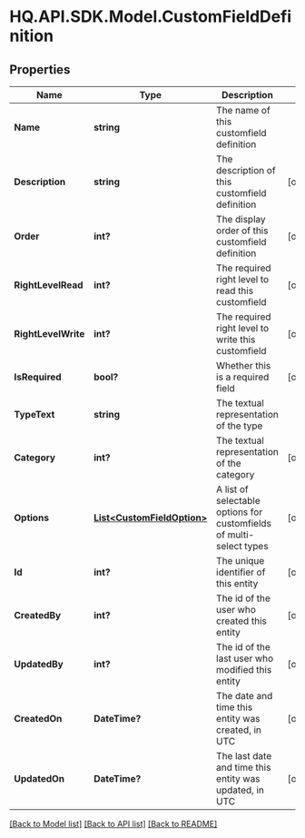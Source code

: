 # HQ.API.SDK.Model.CustomFieldDefinition
## Properties

Name | Type | Description | Notes
------------ | ------------- | ------------- | -------------
**Name** | **string** | The name of this customfield definition | 
**Description** | **string** | The description of this customfield definition | [optional] 
**Order** | **int?** | The display order of this customfield definition | [optional] 
**RightLevelRead** | **int?** | The required right level to read this customfield | [optional] 
**RightLevelWrite** | **int?** | The required right level to write this customfield | [optional] 
**IsRequired** | **bool?** | Whether this is a required field | [optional] 
**TypeText** | **string** | The textual representation of the type | 
**Category** | **int?** | The textual representation of the category | [optional] 
**Options** | [**List&lt;CustomFieldOption&gt;**](CustomFieldOption.md) | A list of selectable options for customfields of multi-select types | [optional] 
**Id** | **int?** | The unique identifier of this entity | [optional] 
**CreatedBy** | **int?** | The id of the user who created this entity | [optional] 
**UpdatedBy** | **int?** | The id of the last user who modified this entity | [optional] 
**CreatedOn** | **DateTime?** | The date and time this entity was created, in UTC | [optional] 
**UpdatedOn** | **DateTime?** | The last date and time this entity was updated, in UTC | [optional] 

[[Back to Model list]](../README.md#documentation-for-models) [[Back to API list]](../README.md#documentation-for-api-endpoints) [[Back to README]](../README.md)

